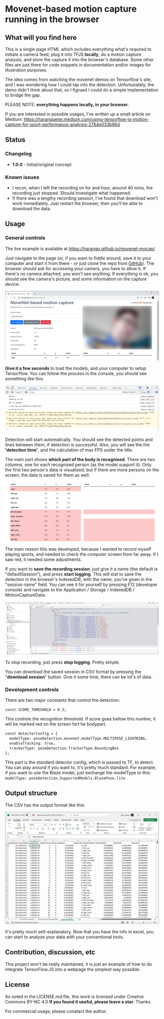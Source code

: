 # Movenet-based motion capture running in the browser

## What will you find here

This is a single page HTML which includes everything what's required to initiate a camera feed, plug it into TFJS **locally**, do a motion capture analysis, and store the capture it into the browser's database. Some other files are just there for code snippets in documentation and/or images for illustration purposes.

The idea comes from watching the movenet demos on Tensorflow's site, and I was wondering how I could tap into the detection. Unfortunately, the demo didn't think about that, so I figrued I could do a simple implementation to bridge the gap.

PLEASE NOTE: **everything happens locally, in your browser.**

If you are interested in possible usages, I've written up a small article on Medium: https://harangpeter.medium.com/using-tensorflow-js-motion-capture-for-sport-performance-analysis-2784e033b86d

## Status

### Changelog

- **1.0.0** - Initial/original concept

### Known issues

- I recon, when I left the recording on for and hour, around 40 mins, the recording just stopped. Should investigate what happened.
- If there was a lengthy recording session, I've found that download won't work immediately. Just restart the browser, then you'll be able to download the data.

## Usage

### General controls

The live example is available at https://harangp.github.io/movenet-mocap/

Just navigate to the page (or, if you want to fiddle around, save it to your computer and start it from there - or just clone the repo from [GitHub](https://github.com/harangp/movenet-mocap)). The browser should ask for accessing your camera, you have to allow it. If there's no camera attached, you won't see anything. If everything is ok, you should see the camera's picture, and some information on the capture device:

![capture device information](images/captureDeviceInfo_v3.png)

**Give it a few seconds** to load the models, and your computer to setup Tensorflow. You can follow the process in the console, you should see something like this:

![console upon successful startup](images/console.png)

Detection will start automatically. You should see the detected points and lines between them, if detection is successful. Also, you will see the the **'detection time'**, and the calculation of max FPS under the title.

The main part shows **which part of the body is recognised**. There are two columns, one for each recognised person (as the model support it). Only the first two person's data is visualized, but if there are more persons on the screen, the data is saved for them as well.

![recognised body parts](images/mocapScreen.png)

The main reason this was developed, because I wanted to record myself playing sports, and needed to check the computer screen from far away. If I saw red, it needed some adjustments.

If you want to **save the recording session**, just give it a name (the default is "defaultSession"), and press **start logging**. This will stat to save the detection in the browser's IndexedDB, with the name, you've given in the "session name" field. You can see it for yourself by pressing F12 (developer console) and navigate to the Application / Storage / IndexedDB / MotionCaptureData:

![motin capture data in IndexedDB](images/indexedDExample.png)

To stop recording, just press **stop logging**. Pretty simple.

You can download the saved session in CSV format by pressing the "**download session**" button. Give it some time, there can be lot's of data.

### Development controls

There are two major constants that control the detection:

``` JS
const SCORE_THRESHOLD = 0.3;
```
This controls the recognition threshold. If score goes bellow this number, it will be marked red  on the screen fort he bodypart.

``` JS
const detectorConfig = {
  modelType: poseDetection.movenet.modelType.MULTIPOSE_LIGHTNING,
  enableTracking: true,
  trackerType: poseDetection.TrackerType.BoundingBox
};
```
This part is the standard detector config, which is passed to TF, to detect. You can play around if you want to, it's pretty much standard. For example, if you want to use the Blaze model, just exchange the modelType to this: `modelType: poseDetection.SupportedModels.BlazePose.lite`

## Output structure

The CSV has the output format like this:

![Excel data snipet](images/excelData.png)

It's pretty much self-explanatory. Now that you have the info in excel, you can start to analyze your data with your conventional tools.

## Contribution, discussion, etc

This project won't be really maintained, it is just an example of how to do integrate TensorFlow.JS into a webpage the simplest way possible.

## License

As noted in the LICENSE.md file, this work is licensed under Creative Commons BY-NC 4.0 **If you found it useful, please leave a star.** Thanks.

For commercial usage, please conatact the author.